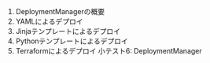 1.  DeploymentManagerの概要
2.  YAMLによるデプロイ
3.  Jinjaテンプレートによるデプロイ
4.  Pythonテンプレートによるデプロイ
5.  Terraformによるデプロイ
小テスト6: DeploymentManager